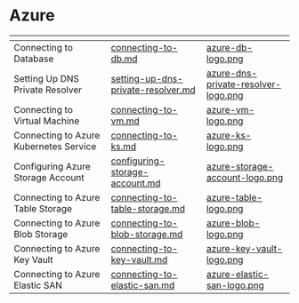 # Azure

<table data-view="cards">
    <thead>
        <tr>
            <th></th>
            <th data-hidden data-card-target data-type="content-ref"></th>
            <th data-hidden data-card-cover data-type="files"></th>
        </tr>
    </thead>
    <tbody>
        <tr>
            <td>Connecting to Database</td>
            <td>
                <a href="connecting-to-db.md">connecting-to-db.md</a>
            </td>
            <td>
                <a href="../../../.gitbook/assets/azure-db-logo.png">azure-db-logo.png</a>
            </td>
        </tr>
        <tr>
            <td>Setting Up DNS Private Resolver</td>
            <td>
                <a href="setting-up-dns-private-resolver.md">setting-up-dns-private-resolver.md</a>
            </td>
            <td>
                <a href="../../../.gitbook/assets/azure-dns-private-resolver-logo.png">azure-dns-private-resolver-logo.png</a>
            </td>
        </tr>
        <tr>
            <td>Connecting to Virtual Machine</td>
            <td>
                <a href="connecting-to-vm.md">connecting-to-vm.md</a>
            </td>
            <td>
                <a href="../../../.gitbook/assets/azure-vm-logo.png">azure-vm-logo.png</a>
            </td>
        </tr>
        <tr>
            <td>Connecting to Azure Kubernetes Service</td>
            <td>
                <a href="connecting-to-ks.md">connecting-to-ks.md</a>
            </td>
            <td>
                <a href="../../../.gitbook/assets/azure-ks-logo.png">azure-ks-logo.png</a>
            </td>
        </tr>
        <tr>
            <td>Configuring Azure Storage Account</td>
            <td>
                <a href="configuring-storage-account.md">configuring-storage-account.md</a>
            </td>
            <td>
                <a href="../../../.gitbook/assets/azure-storage-account-logo.png">azure-storage-account-logo.png</a>
            </td>
        </tr>
        <tr>
            <td>Connecting to Azure Table Storage</td>
            <td>
                <a href="connecting-to-table-storage.md">connecting-to-table-storage.md</a>
            </td>
            <td>
                <a href="../../../.gitbook/assets/azure-table-logo.png">azure-table-logo.png</a>
            </td>
        </tr>
        <tr>
            <td>Connecting to Azure Blob Storage</td>
            <td>
                <a href="connecting-to-blob-storage.md">connecting-to-blob-storage.md</a>
            </td>
            <td>
                <a href="../../../.gitbook/assets/azure-blob-logo.png">azure-blob-logo.png</a>
            </td>
        </tr>
        <tr>
            <td>Connecting to Azure Key Vault</td>
            <td>
                <a href="connecting-to-key-vault.md">connecting-to-key-vault.md</a>
            </td>
            <td>
                <a href="../../../.gitbook/assets/azure-key-vault-logo.png">azure-key-vault-logo.png</a>
            </td>
        </tr>
        <tr>
            <td>Connecting to Azure Elastic SAN</td>
            <td>
                <a href="connecting-to-elastic-san.md">connecting-to-elastic-san.md</a>
            </td>
            <td>
                <a href="../../../.gitbook/assets/azure-elastic-san-logo.png">azure-elastic-san-logo.png</a>
            </td>
        </tr>
    </tbody>
</table>
